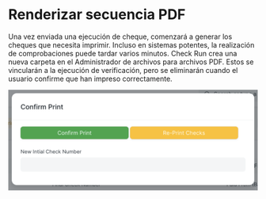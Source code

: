# Renderizar secuencia PDF

Una vez enviada una ejecución de cheque, comenzará a generar los cheques que necesita imprimir. Incluso en sistemas potentes, la realización de comprobaciones puede tardar varios minutos. Check Run crea una nueva carpeta en el Administrador de archivos para archivos PDF. Estos se vincularán a la ejecución de verificación, pero se eliminarán cuando el usuario confirme que han impreso correctamente.

![Captura de pantalla que muestra las opciones para "Confirmar impresión" si los cheques se imprimieron correctamente, o "Reimprimir cheques" si no.](./assets/PrintConfirmation.png)